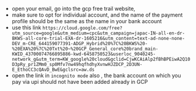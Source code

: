 - open your email, go into the gcp free trail website, 
- make sure to opt for individual account, and the name of the payment profile should be the same as the name in your bank account
- use this link `https://cloud.google.com/free?utm_source=google&utm_medium=cpc&utm_campaign=japac-IN-all-en-dr-BKWS-all-core-trial-EXA-dr-1605216&utm_content=text-ad-none-none-DEV_m-CRE_644159077391-ADGP_Hybrid%20%7C%20BKWS%20-%20EXA%20%7C%20Txt%20~%20GCP_General_core%20brand_main-KWID_43700074766895886-kwd-6458750523&userloc_9040245-network_g&utm_term=KW_google%20cloud&gclid=CjwKCAiAlp2fBhBPEiwA2Q10D3pRy_pr1ZMm0_sp0Mfv7nw49hqfhdhyXvnwHJZDCP_2D3UN-E_EthoCC3cQAvD_BwE&gclsrc=aw.ds`
- open the link in `incognito mode` also , the bank account on which you pay via upi should not have been added already in GCP
